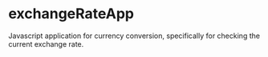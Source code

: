 # exchangeRateApp
Javascript application for currency conversion, specifically for checking the current exchange rate.

